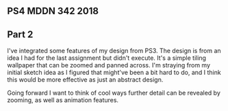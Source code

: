 ## PS4 MDDN 342 2018

## Part 2

I've integrated some features of my design from PS3. The design is from an idea I had for the last assignment but didn't execute. It's a simple tiling wallpaper that can be zoomed and panned across. I'm straying from my initial sketch idea as I figured that might've been a bit hard to do, and I think this would be more effective as just an abstract design.

Going forward I want to think of cool ways further detail can be revealed by zooming, as well as animation features.